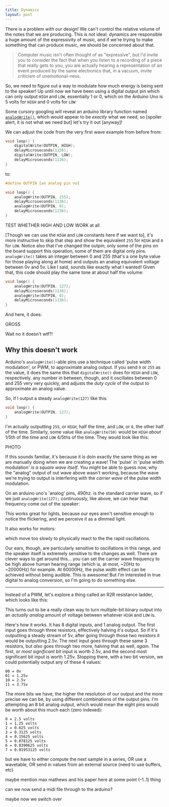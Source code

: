 ```yaml
---
title: Dynamics
layout: post
---
```


There is a problem with our design! We can't control the relative volume of the
notes that we are producing. This is not ideal; dynamics are responsible a huge
amount of the expressivity of music, and if we're trying to make something that
can produce music, we should be concerned about that.

> Computer music isn't often thought of as "expressive", but I'd invite you to
> consider the fact that when you listen to a recording of a piece that really
> gets to you, you are actually hearing a representation of an event produced by
> the same electronics that, in a vacuum, invite criticism of unemotional-ness.

So, we need to figure out a way to modulate how much energy is being sent to
the speaker! Up until now we have been using a digital output pin which can
only output `HIGH` and `LOW`, essentially 1 or 0, which on the Arduino Uno is 5
volts for `HIGH` and 0 volts for `LOW`

Some cursory googling will reveal an arduino library function named
[`analogWrite()`](https://www.arduino.cc/en/Reference/AnalogWrite), which would
appear to be _exactly_ what we need, so [spoiler alert, it is not what we need
but] let's try it out [anyway]!

We can adjust the code from the very first wave example from before from:

```c
void loop() {
    digitalWrite(OUTPIN, HIGH);
    delayMicroseconds(1136);
    digitalWrite(OUTPIN, LOW);
    delayMicroseconds(1136);
}
```
to:

```c
#define OUTPIN [an analog pin no]

void loop() {
    analogWrite(OUTPIN, 255);
    delayMicroseconds(1136);
    analogWrite(OUTPIN, 0);
    delayMicroseconds(1136);
}
```

TEST WHETHER HIGH AND LOW WORK at all

[Though we can use the `HIGH` and `LOW` constants here if we want to], it's
more instructive to skip that step and show the equivalent `255` for `HIGH` and
`0` for `LOW`. Notice also that I've changed the outpin; only some of the pins
on the board support this operation, some of them are digital only pins.
`analogWrite()` takes an integer between 0 and 255 (that's a one
byte value for those playing along at home) and outputs an analog equivalent
voltage between 0v and 5v. Like I said, sounds like exactly what I
wanted! Given that, this code should play the same tone at about half the
volume:

```c
void loop() {
    analogWrite(OUTPIN, 127);
    delayMicroseconds(1136);
    analogWrite(OUTPIN, 0);
    delayMicroseconds(1136);
}
```
And here, it does:

GROSS

Wait no it doesn't wtf?!

Why this doesn't work
---------------------

Arduino's `analogWrite()`-able pins use a technique called 'pulse width
modulation', or PWM, to approximate analog output. If you send `0` or `255` as
the value, it does the same this that `digitalWrite()` does for `HIGH` and
`LOW`, respectively.  any number in between, though, and it oscillates between
0 and 255 very very quickly, and adjusts the _duty cycle_ of the output to
approximate an analog value.

So, if I output a steady `analogWrite(127)` like this:

```c
void loop() {
    analogWrite(OUTPIN, 127);
}
```

I'm actually outputting `255`, or `HIGH`, half the time, and `LOW`, or `0`, the
other half of the time. Similarly, some value like `analogWrite(50)` would be
`HIGH` _about_ 1/5th of the time and `LOW` 4/5ths of the time. They would look like this:

PHOTO

If this sounds familiar, it's because it is doin exactly the same thing as we
are manually doing when we are creating a wave!  The 'pulse' in 'pulse width
modulation' _is a square wave itself_. You might be able to guess now, why the
"analog" output of out wave above wasn't working, because the wave we're trying
to output is interfering with the _carrier wave_ of the pulse width modulation.

On an arduino uno's 'analog' pins, 490hz. is the standard carrier wave, so if
we just `analogWrite(127);` continuously, like above, we can hear that
frequency come out of the speaker:

This works great for lights, because our eyes aren't sensitive enough to notice
the flickering, and we perceive it as a dimmed light.

It also works for motors:

which move too slowly to physically react to the the rapid oscillations.

Our ears, though, are particularly sensitive to oscillations in this range, and
the speaker itself is extremely sensitive to the changes as well. There are
clever ways to get around this... you can set the carrier wave frequency to be
high above human hearing range (which is, at most, ~20Hz to ~20000Hz) for
example.  At 60000Hz, the pulse width effect can be achieved without being
audible. This is awesome! But I'm interested in true digital to analog
conversion, so I'm going to do something else.

<hr>

Instead of a PWM, let's explore a thing called an R2R resistance ladder, which looks like this:


This turns out to be a really clean way to turn multiple-bit binary output into
an _actually analog_ amount of voltage between whatever `HIGH` and `LOW` is.

Here's how it works. It has 8 digital inputs, and 1 analog output. The first
input goes through three resistors, effectively halving it's output. So if it's
outputting a steady stream of 5v, after going through those two resistors it
would be outputting 2.5v. The next input goes through these same 3 resistors,
but _also_ goes through two more, halving that as well, _again_. The first, or
_most significant bit_ input is worth 2.5v, and the second most significant bit
input is worth 1.25v. Stopping there, with a two bit version, we could
potentially output any of these 4 values:

```
00 = 0v
01 = 1.25v
10 = 2.5v
11 = 3.75v
```

The more bits we have, the higher the resolution of our output and the more
precise we can be, by using different combinations of the output pins. I'm
attempting an 8 bit analog output, which would mean the eight pins would be
worth about this much each (zero indexed):

```
0 = 2.5 volts
1 = 1.25 volts
2 = 0.625 volts
3 = 0.3125 volts
4 = 0.15625 volts
5 = 0.078125 volts
6 = 0.0390625 volts
7 = 0.01953125 volts
```

but we have to either compute the next sample in a series, OR use a wavetable,
OR send in values from an external source (need to use buffers, etc)

maybe mention max mathews and his paper here at some point (-1..1) thing

can we now send a midi file through to the arduino?

maybe now we switch over
